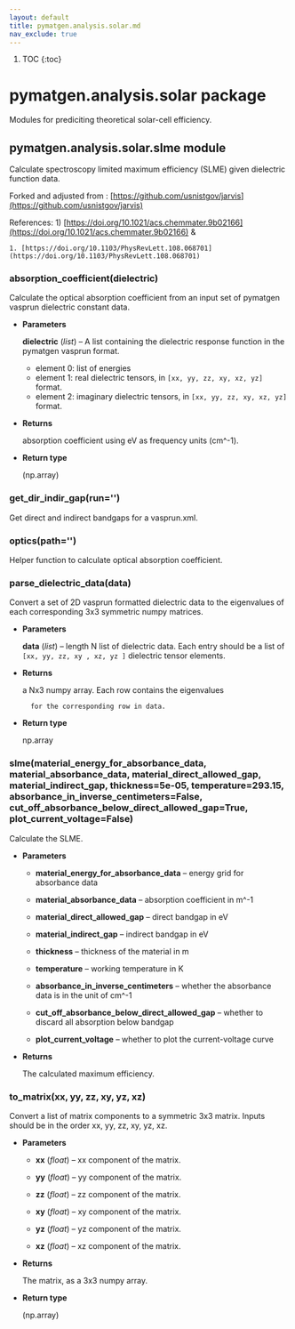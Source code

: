 ```yaml
---
layout: default
title: pymatgen.analysis.solar.md
nav_exclude: true
---
```


1. TOC
{:toc}

# pymatgen.analysis.solar package

Modules for prediciting theoretical solar-cell efficiency.


## pymatgen.analysis.solar.slme module

Calculate spectroscopy limited maximum efficiency (SLME) given dielectric function data.

Forked and adjusted from :
[https://github.com/usnistgov/jarvis](https://github.com/usnistgov/jarvis)

References: 1) [https://doi.org/10.1021/acs.chemmater.9b02166](https://doi.org/10.1021/acs.chemmater.9b02166)  &


    1. [https://doi.org/10.1103/PhysRevLett.108.068701](https://doi.org/10.1103/PhysRevLett.108.068701)


### absorption_coefficient(dielectric)
Calculate the optical absorption coefficient from an input set of
pymatgen vasprun dielectric constant data.


* **Parameters**

    **dielectric** (*list*) – A list containing the dielectric response function
    in the pymatgen vasprun format.
    - element 0: list of energies
    - element 1: real dielectric tensors, in `[xx, yy, zz, xy, xz, yz]` format.
    - element 2: imaginary dielectric tensors, in `[xx, yy, zz, xy, xz, yz]` format.



* **Returns**

    absorption coefficient using eV as frequency units (cm^-1).



* **Return type**

    (np.array)



### get_dir_indir_gap(run='')
Get direct and indirect bandgaps for a vasprun.xml.


### optics(path='')
Helper function to calculate optical absorption coefficient.


### parse_dielectric_data(data)
Convert a set of 2D vasprun formatted dielectric data to
the eigenvalues of each corresponding 3x3 symmetric numpy matrices.


* **Parameters**

    **data** (*list*) – length N list of dielectric data. Each entry should be
    a list of `[xx, yy, zz, xy , xz, yz ]` dielectric tensor elements.



* **Returns**

    a Nx3 numpy array. Each row contains the eigenvalues

        for the corresponding row in data.




* **Return type**

    np.array



### slme(material_energy_for_absorbance_data, material_absorbance_data, material_direct_allowed_gap, material_indirect_gap, thickness=5e-05, temperature=293.15, absorbance_in_inverse_centimeters=False, cut_off_absorbance_below_direct_allowed_gap=True, plot_current_voltage=False)
Calculate the SLME.


* **Parameters**


    * **material_energy_for_absorbance_data** – energy grid for absorbance data


    * **material_absorbance_data** – absorption coefficient in m^-1


    * **material_direct_allowed_gap** – direct bandgap in eV


    * **material_indirect_gap** – indirect bandgap in eV


    * **thickness** – thickness of the material in m


    * **temperature** – working temperature in K


    * **absorbance_in_inverse_centimeters** – whether the absorbance data is in the unit of cm^-1


    * **cut_off_absorbance_below_direct_allowed_gap** – whether to discard all absorption below bandgap


    * **plot_current_voltage** – whether to plot the current-voltage curve



* **Returns**

    The calculated maximum efficiency.



### to_matrix(xx, yy, zz, xy, yz, xz)
Convert a list of matrix components to a symmetric 3x3 matrix.
Inputs should be in the order xx, yy, zz, xy, yz, xz.


* **Parameters**


    * **xx** (*float*) – xx component of the matrix.


    * **yy** (*float*) – yy component of the matrix.


    * **zz** (*float*) – zz component of the matrix.


    * **xy** (*float*) – xy component of the matrix.


    * **yz** (*float*) – yz component of the matrix.


    * **xz** (*float*) – xz component of the matrix.



* **Returns**

    The matrix, as a 3x3 numpy array.



* **Return type**

    (np.array)